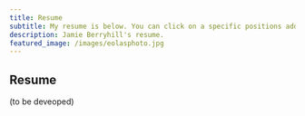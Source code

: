 ```yaml
---
title: Resume
subtitle: My resume is below. You can click on a specific positions additional details on projects.
description: Jamie Berryhill's resume.
featured_image: /images/eolasphoto.jpg
---
```


## Resume

(to be deveoped)
